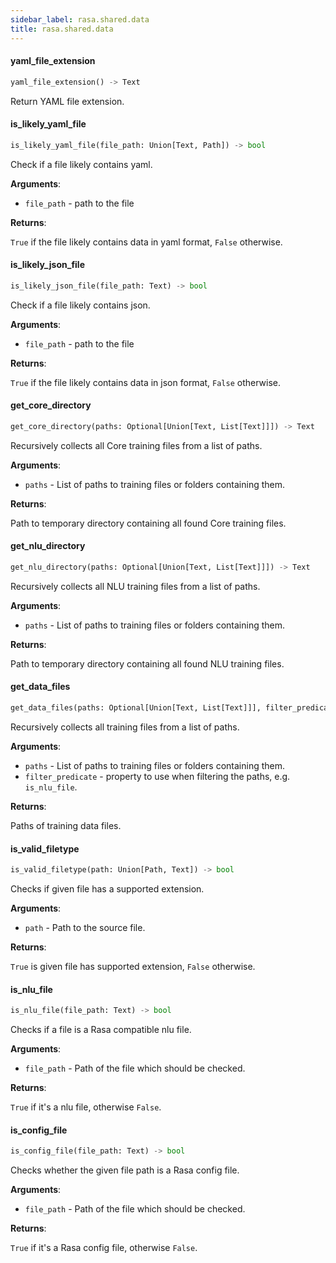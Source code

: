 ```yaml
---
sidebar_label: rasa.shared.data
title: rasa.shared.data
---
```

#### yaml\_file\_extension

```python
yaml_file_extension() -> Text
```

Return YAML file extension.

#### is\_likely\_yaml\_file

```python
is_likely_yaml_file(file_path: Union[Text, Path]) -> bool
```

Check if a file likely contains yaml.

**Arguments**:

- `file_path` - path to the file
  

**Returns**:

  `True` if the file likely contains data in yaml format, `False` otherwise.

#### is\_likely\_json\_file

```python
is_likely_json_file(file_path: Text) -> bool
```

Check if a file likely contains json.

**Arguments**:

- `file_path` - path to the file
  

**Returns**:

  `True` if the file likely contains data in json format, `False` otherwise.

#### get\_core\_directory

```python
get_core_directory(paths: Optional[Union[Text, List[Text]]]) -> Text
```

Recursively collects all Core training files from a list of paths.

**Arguments**:

- `paths` - List of paths to training files or folders containing them.
  

**Returns**:

  Path to temporary directory containing all found Core training files.

#### get\_nlu\_directory

```python
get_nlu_directory(paths: Optional[Union[Text, List[Text]]]) -> Text
```

Recursively collects all NLU training files from a list of paths.

**Arguments**:

- `paths` - List of paths to training files or folders containing them.
  

**Returns**:

  Path to temporary directory containing all found NLU training files.

#### get\_data\_files

```python
get_data_files(paths: Optional[Union[Text, List[Text]]], filter_predicate: Callable[[Text], bool]) -> List[Text]
```

Recursively collects all training files from a list of paths.

**Arguments**:

- `paths` - List of paths to training files or folders containing them.
- `filter_predicate` - property to use when filtering the paths, e.g. `is_nlu_file`.
  

**Returns**:

  Paths of training data files.

#### is\_valid\_filetype

```python
is_valid_filetype(path: Union[Path, Text]) -> bool
```

Checks if given file has a supported extension.

**Arguments**:

- `path` - Path to the source file.
  

**Returns**:

  `True` is given file has supported extension, `False` otherwise.

#### is\_nlu\_file

```python
is_nlu_file(file_path: Text) -> bool
```

Checks if a file is a Rasa compatible nlu file.

**Arguments**:

- `file_path` - Path of the file which should be checked.
  

**Returns**:

  `True` if it&#x27;s a nlu file, otherwise `False`.

#### is\_config\_file

```python
is_config_file(file_path: Text) -> bool
```

Checks whether the given file path is a Rasa config file.

**Arguments**:

- `file_path` - Path of the file which should be checked.
  

**Returns**:

  `True` if it&#x27;s a Rasa config file, otherwise `False`.

